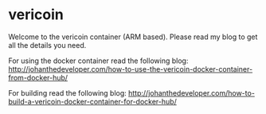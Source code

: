 # vericoin

Welcome to the vericoin container (ARM based). Please read my blog to get all the details you need.

For using the docker container read the following blog:
http://johanthedeveloper.com/how-to-use-the-vericoin-docker-container-from-docker-hub/

For building read the following blog:
http://johanthedeveloper.com/how-to-build-a-vericoin-docker-container-for-docker-hub/
